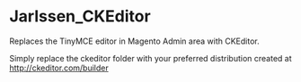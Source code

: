 Jarlssen_CKEditor
=================

Replaces the TinyMCE editor in Magento Admin area with CKEditor.

Simply replace the ckeditor folder with your preferred distribution created at http://ckeditor.com/builder
